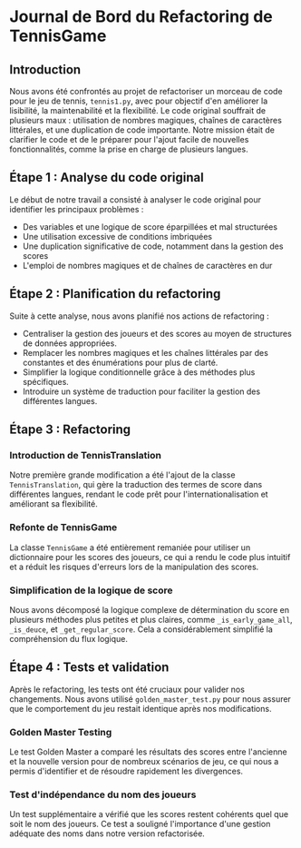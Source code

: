 # Journal de Bord du Refactoring de TennisGame

## Introduction
Nous avons été confrontés au projet de refactoriser un morceau de code pour le jeu de tennis, `tennis1.py`, avec pour objectif d'en améliorer la lisibilité, la maintenabilité et la flexibilité. Le code original souffrait de plusieurs maux : utilisation de nombres magiques, chaînes de caractères littérales, et une duplication de code importante. Notre mission était de clarifier le code et de le préparer pour l'ajout facile de nouvelles fonctionnalités, comme la prise en charge de plusieurs langues.

## Étape 1 : Analyse du code original
Le début de notre travail a consisté à analyser le code original pour identifier les principaux problèmes :
- Des variables et une logique de score éparpillées et mal structurées
- Une utilisation excessive de conditions imbriquées
- Une duplication significative de code, notamment dans la gestion des scores
- L'emploi de nombres magiques et de chaînes de caractères en dur

## Étape 2 : Planification du refactoring
Suite à cette analyse, nous avons planifié nos actions de refactoring :
- Centraliser la gestion des joueurs et des scores au moyen de structures de données appropriées.
- Remplacer les nombres magiques et les chaînes littérales par des constantes et des énumérations pour plus de clarté.
- Simplifier la logique conditionnelle grâce à des méthodes plus spécifiques.
- Introduire un système de traduction pour faciliter la gestion des différentes langues.

## Étape 3 : Refactoring
### Introduction de TennisTranslation
Notre première grande modification a été l'ajout de la classe `TennisTranslation`, qui gère la traduction des termes de score dans différentes langues, rendant le code prêt pour l'internationalisation et améliorant sa flexibilité.

### Refonte de TennisGame
La classe `TennisGame` a été entièrement remaniée pour utiliser un dictionnaire pour les scores des joueurs, ce qui a rendu le code plus intuitif et a réduit les risques d'erreurs lors de la manipulation des scores.

### Simplification de la logique de score
Nous avons décomposé la logique complexe de détermination du score en plusieurs méthodes plus petites et plus claires, comme `_is_early_game_all`, `_is_deuce`, et `_get_regular_score`. Cela a considérablement simplifié la compréhension du flux logique.

## Étape 4 : Tests et validation
Après le refactoring, les tests ont été cruciaux pour valider nos changements. Nous avons utilisé `golden_master_test.py` pour nous assurer que le comportement du jeu restait identique après nos modifications.

### Golden Master Testing
Le test Golden Master a comparé les résultats des scores entre l'ancienne et la nouvelle version pour de nombreux scénarios de jeu, ce qui nous a permis d'identifier et de résoudre rapidement les divergences.

### Test d'indépendance du nom des joueurs
Un test supplémentaire a vérifié que les scores restent cohérents quel que soit le nom des joueurs. Ce test a souligné l'importance d'une gestion adéquate des noms dans notre version refactorisée.